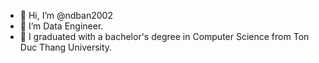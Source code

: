 - 👋 Hi, I’m @ndban2002
- 👀 I’m Data Engineer.
- 🌱 I graduated with a bachelor's degree in Computer Science from Ton Duc Thang University.


<!---
ndban2002/ndban2002 is a ✨ special ✨ repository because its `README.md` (this file) appears on your GitHub profile.
You can click the Preview link to take a look at your changes.
--->
